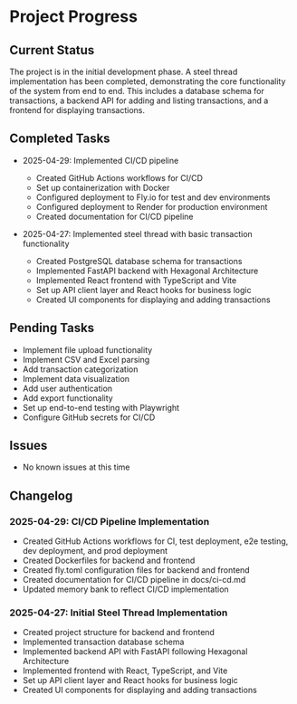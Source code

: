 # Project Progress

## Current Status

The project is in the initial development phase. A steel thread implementation has been completed, demonstrating the core functionality of the system from end to end. This includes a database schema for transactions, a backend API for adding and listing transactions, and a frontend for displaying transactions.

## Completed Tasks

- 2025-04-29: Implemented CI/CD pipeline
  - Created GitHub Actions workflows for CI/CD
  - Set up containerization with Docker
  - Configured deployment to Fly.io for test and dev environments
  - Configured deployment to Render for production environment
  - Created documentation for CI/CD pipeline

- 2025-04-27: Implemented steel thread with basic transaction functionality
  - Created PostgreSQL database schema for transactions
  - Implemented FastAPI backend with Hexagonal Architecture
  - Implemented React frontend with TypeScript and Vite
  - Set up API client layer and React hooks for business logic
  - Created UI components for displaying and adding transactions

## Pending Tasks

- Implement file upload functionality
- Implement CSV and Excel parsing
- Add transaction categorization
- Implement data visualization
- Add user authentication
- Add export functionality
- Set up end-to-end testing with Playwright
- Configure GitHub secrets for CI/CD

## Issues

- No known issues at this time

## Changelog

### 2025-04-29: CI/CD Pipeline Implementation

- Created GitHub Actions workflows for CI, test deployment, e2e testing, dev deployment, and prod deployment
- Created Dockerfiles for backend and frontend
- Created fly.toml configuration files for backend and frontend
- Created documentation for CI/CD pipeline in docs/ci-cd.md
- Updated memory bank to reflect CI/CD implementation

### 2025-04-27: Initial Steel Thread Implementation

- Created project structure for backend and frontend
- Implemented transaction database schema
- Implemented backend API with FastAPI following Hexagonal Architecture
- Implemented frontend with React, TypeScript, and Vite
- Set up API client layer and React hooks for business logic
- Created UI components for displaying and adding transactions
